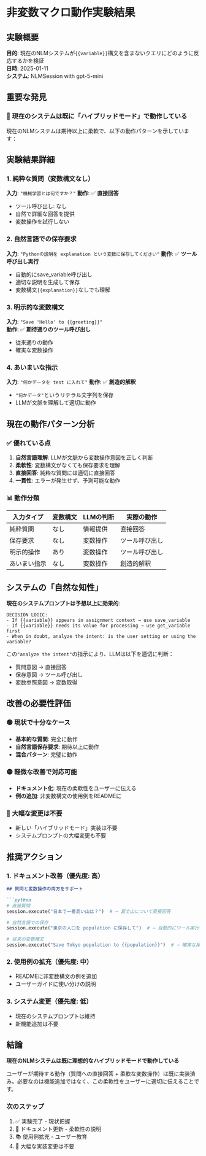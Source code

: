 # 非変数マクロ動作実験結果

## 実験概要
**目的**: 現在のNLMシステムが`{{variable}}`構文を含まないクエリにどのように反応するかを検証  
**日時**: 2025-01-11  
**システム**: NLMSession with gpt-5-mini

## 重要な発見

### 🎯 現在のシステムは既に「ハイブリッドモード」で動作している

現在のNLMシステムは期待以上に柔軟で、以下の動作パターンを示しています：

## 実験結果詳細

### 1. 純粋な質問（変数構文なし）
**入力**: `"機械学習とは何ですか？"`
**動作**: ✅ **直接回答**
- ツール呼び出し: なし
- 自然で詳細な回答を提供
- 変数操作を試行しない

### 2. 自然言語での保存要求
**入力**: `"Pythonの説明を explanation という変数に保存してください"`
**動作**: ✅ **ツール呼び出し実行**
- 自動的にsave_variable呼び出し
- 適切な説明を生成して保存
- 変数構文`{{explanation}}`なしでも理解

### 3. 明示的な変数構文
**入力**: `"Save 'Hello' to {{greeting}}"`  
**動作**: ✅ **期待通りのツール呼び出し**
- 従来通りの動作
- 確実な変数操作

### 4. あいまいな指示
**入力**: `"何かデータを test に入れて"`
**動作**: ✅ **創造的解釈**
- `"何かデータ"`というリテラル文字列を保存
- LLMが文脈を理解して適切に動作

## 現在の動作パターン分析

### ✅ 優れている点

1. **自然言語理解**: LLMが文脈から変数操作意図を正しく判断
2. **柔軟性**: 変数構文がなくても保存要求を理解
3. **直接回答**: 純粋な質問には適切に直接回答
4. **一貫性**: エラーが発生せず、予測可能な動作

### 📊 動作分類

| 入力タイプ | 変数構文 | LLMの判断 | 実際の動作 |
|-----------|----------|-----------|-----------|
| 純粋質問 | なし | 情報提供 | 直接回答 |
| 保存要求 | なし | 変数操作 | ツール呼び出し |
| 明示的操作 | あり | 変数操作 | ツール呼び出し |
| あいまい指示 | なし | 変数操作 | 創造的解釈 |

## システムの「自然な知性」

**現在のシステムプロンプトは予想以上に効果的**:

```
DECISION LOGIC:
- If {{variable}} appears in assignment context → use save_variable
- If {{variable}} needs its value for processing → use get_variable first
- When in doubt, analyze the intent: is the user setting or using the variable?
```

この`"analyze the intent"`の指示により、LLMは以下を適切に判断：
- 質問意図 → 直接回答
- 保存意図 → ツール呼び出し
- 変数参照意図 → 変数取得

## 改善の必要性評価

### 🟢 現状で十分なケース
- **基本的な質問**: 完全に動作
- **自然言語保存要求**: 期待以上に動作
- **混合パターン**: 完璧に動作

### 🟡 軽微な改善で対応可能
- **ドキュメント化**: 現在の柔軟性をユーザーに伝える
- **例の追加**: 非変数構文の使用例をREADMEに

### 🔴 大幅な変更は不要
- 新しい「ハイブリッドモード」実装は不要
- システムプロンプトの大幅変更も不要

## 推奨アクション

### 1. ドキュメント改善（優先度: 高）
```markdown
## 質問と変数操作の両方をサポート

```python
# 直接質問
session.execute("日本で一番高い山は？")  # → 富士山について直接回答

# 自然言語での保存
session.execute("東京の人口を population に保存して")  # → 自動的にツール実行

# 従来の変数構文
session.execute("Save Tokyo population to {{population}}")  # → 確実な操作
```

### 2. 使用例の拡充（優先度: 中）
- READMEに非変数構文の例を追加
- ユーザーガイドに使い分けの説明

### 3. システム変更（優先度: 低）
- 現在のシステムプロンプトは維持
- 新機能追加は不要

## 結論

**現在のNLMシステムは既に理想的なハイブリッドモードで動作している**

ユーザーが期待する動作（質問への直接回答 + 柔軟な変数操作）は既に実装済み。必要なのは機能追加ではなく、この柔軟性をユーザーに適切に伝えることです。

### 次のステップ
1. ✅ 実験完了 - 現状把握
2. 📝 ドキュメント更新 - 柔軟性の説明
3. 📚 使用例拡充 - ユーザー教育
4. 🚫 大幅な実装変更は不要